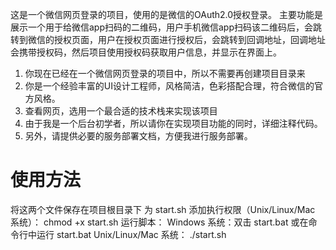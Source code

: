这是一个微信网页登录的项目，使用的是微信的OAuth2.0授权登录。
主要功能是展示一个用于给微信app扫码的二维码，用户手机微信app扫码该二维码后，会跳转到微信的授权页面，用户在授权页面进行授权后，会跳转到回调地址，回调地址会携带授权码，然后项目使用授权码获取用户信息，并显示在界面上。
1. 你现在已经在一个微信网页登录的项目中，所以不需要再创建项目目录来
2. 你是一个经验丰富的UI设计工程师，风格简洁，色彩搭配合理，符合微信的官方风格。
3. 查看网页，选用一个最合适的技术栈来实现该项目
4. 由于我是一个后台初学者，所以请你在实现项目功能的同时，详细注释代码。
5. 另外，请提供必要的服务部署文档，方便我进行服务部署。

# 使用方法
将这两个文件保存在项目根目录下
为 start.sh 添加执行权限（Unix/Linux/Mac 系统）：
chmod +x start.sh
运行脚本：
Windows 系统：双击 start.bat 或在命令行中运行 start.bat
Unix/Linux/Mac 系统：
./start.sh
